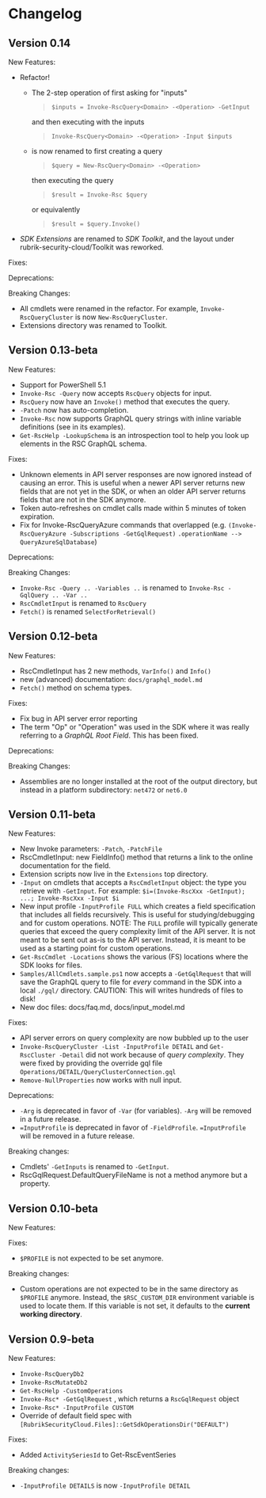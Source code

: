 # Changelog

## Version 0.14

New Features:

- Refactor!
    - The 2-step operation of first asking for "inputs"
        > `$inputs = Invoke-RscQuery<Domain> -<Operation> -GetInput`

        and then executing with the inputs
        > `Invoke-RscQuery<Domain> -<Operation> -Input $inputs`
    - is now renamed to first creating a query
        > `$query = New-RscQuery<Domain> -<Operation>`

        then executing the query
        > `$result = Invoke-Rsc $query`

        or equivalently
        > `$result = $query.Invoke()`
- _SDK Extensions_ are renamed to _SDK Toolkit_,
  and the layout under rubrik-security-cloud/Toolkit
  was reworked.

Fixes:

Deprecations:

Breaking Changes:

- All cmdlets were renamed in the refactor.
  For example, `Invoke-RscQueryCluster` is now `New-RscQueryCluster`.
- Extensions directory was renamed to Toolkit.

## Version 0.13-beta

New Features:

- Support for PowerShell 5.1
- `Invoke-Rsc -Query` now accepts `RscQuery` objects for input.
- `RscQuery` now have an `Invoke()` method that executes the query.
- `-Patch` now has auto-completion.
- `Invoke-Rsc` now supports GraphQL query strings with
  inline variable definitions (see in its examples).
- `Get-RscHelp -LookupSchema` is an introspection tool
  to help you look up elements in the RSC GraphQL schema.

Fixes:

- Unknown elements in API server responses are now ignored
  instead of causing an error. This is useful when a newer API server
  returns new fields that are not yet in the SDK, or when
  an older API server returns fields that are not in the SDK anymore.
- Token auto-refreshes on cmdlet calls made within 5 minutes of
  token expiration.
- Fix for Invoke-RscQueryAzure commands that overlapped
  (e.g. `(Invoke-RscQueryAzure -Subscriptions -GetGqlRequest)`
  `.operationName --> QueryAzureSqlDatabase`)

Deprecations:

Breaking Changes:

- `Invoke-Rsc -Query .. -Variables ..` is renamed to
  `Invoke-Rsc -GqlQuery .. -Var ..`
- `RscCmdletInput` is renamed to `RscQuery`
- `Fetch()` is renamed `SelectForRetrieval()`

## Version 0.12-beta

New Features:

- RscCmdletInput has 2 new methods, `VarInfo()` and `Info()`
- new (advanced) documentation: `docs/graphql_model.md`
- `Fetch()` method on schema types.

Fixes:

- Fix bug in API server error reporting
- The term "Op" or "Operation" was used in the SDK where it was
  really referring to a _GraphQL Root Field_. This has been fixed.

Deprecations:

Breaking Changes:

- Assemblies are no longer installed at the root of the output
  directory, but instead in a platform subdirectory: `net472` or `net6.0`

## Version 0.11-beta

New Features:

- New Invoke parameters: `-Patch`, `-PatchFile`
- RscCmdletInput: new FieldInfo() method that returns a link to the
  online documentation for the field.
- Extension scripts now live in the `Extensions` top directory.
- `-Input` on cmdlets that accepts a `RscCmdletInput` object:
  the type you retrieve with `-GetInput`. For example:
  `$i=(Invoke-RscXxx -GetInput); ...; Invoke-RscXxx -Input $i`
- New input profile `-InputProfile FULL` which creates a field
  specification that includes all fields recursively.
  This is useful for studying/debugging and for custom operations.
  NOTE: The `FULL` profile will typically generate queries that exceed
  the query complexity limit of the API server. It is not meant to
  be sent out as-is to the API server. Instead, it is meant to be
  used as a starting point for custom operations.
- `Get-RscCmdlet -Locations` shows the various (FS) locations
  where the SDK looks for files.
- `Samples/AllCmdlets.sample.ps1` now accepts a `-GetGqlRequest` that
  will save the GraphQL query to file for _every_ command in the SDK
  into a local `./gql/` directory.
  CAUTION: This will writes hundreds of files to disk!
- New doc files: docs/faq.md, docs/input_model.md

Fixes:

- API server errors on query complexity are now bubbled up to the user
- `Invoke-RscQueryCluster -List -InputProfile DETAIL`
  and `Get-RscCluster -Detail` did not work because of _query complexity_.
  They were fixed by providing the override gql file
  `Operations/DETAIL/QueryClusterConnection.gql`
- `Remove-NullProperties` now works with null input.

Deprecations:

- `-Arg` is deprecated in favor of `-Var` (for variables).
  `-Arg` will be removed in a future release.
- `=InputProfile` is deprecated in favor of `-FieldProfile`.
  `=InputProfile` will be removed in a future release.

Breaking changes:

- Cmdlets' `-GetInputs` is renamed to `-GetInput`.
- RscGqlRequest.DefaultQueryFileName is not a method anymore but a property.

## Version 0.10-beta

New Features:

Fixes:

- `$PROFILE` is not expected to be set anymore.

Breaking changes:

- Custom operations are not expected to be in the same directory
  as `$PROFILE` anymore. Instead, the `$RSC_CUSTOM_DIR` environment
  variable is used to locate them. If this variable is not set, it
  defaults to the **current working directory**.

## Version 0.9-beta

New Features:

- `Invoke-RscQueryDb2`
- `Invoke-RscMutateDb2`
- `Get-RscHelp -CustomOperations`
- `Invoke-Rsc* -GetGqlRequest` , which returns a `RscGqlRequest` object
- `Invoke-Rsc* -InputProfile CUSTOM`
- Override of default field spec with
  `[RubrikSecurityCloud.Files]::GetSdkOperationsDir("DEFAULT")`

Fixes:

- Added `ActivitySeriesId` to Get-RscEventSeries

Breaking changes:

- `-InputProfile DETAILS` is now `-InputProfile DETAIL`

